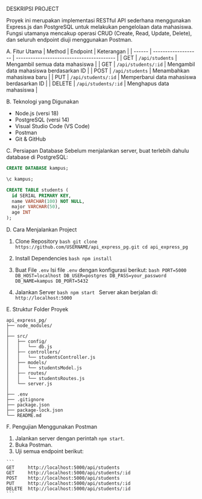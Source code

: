DESKRIPSI PROJECT

Proyek ini merupakan implementasi RESTful API sederhana menggunakan Express.js dan PostgreSQL untuk melakukan pengelolaan data mahasiswa.
Fungsi utamanya mencakup operasi CRUD (Create, Read, Update, Delete), dan seluruh endpoint diuji menggunakan Postman.

A. Fitur Utama
  | Method | Endpoint            | Keterangan                                |
  | ------ | ------------------- | ----------------------------------------- |
  | GET    | `/api/students`     | Mengambil semua data mahasiswa            |
  | GET    | `/api/students/:id` | Mengambil data mahasiswa berdasarkan ID   |
  | POST   | `/api/students`     | Menambahkan mahasiswa baru                |
  | PUT    | `/api/students/:id` | Memperbarui data mahasiswa berdasarkan ID |
  | DELETE | `/api/students/:id` | Menghapus data mahasiswa                  |

B. Teknologi yang Digunakan
  - Node.js (versi 18)
  - PostgreSQL (versi 14)
  - Visual Studio Code (VS Code)
  - Postman
  - Git & GitHub

C. Persiapan Database
  Sebelum menjalankan server, buat terlebih dahulu database di PostgreSQL:
  ```sql
  CREATE DATABASE kampus;
  
  \c kampus;
  
  CREATE TABLE students (
    id SERIAL PRIMARY KEY,
    name VARCHAR(100) NOT NULL,
    major VARCHAR(50),
    age INT
  );
  ```

D. Cara Menjalankan Project
  1. Clone Repository
    ```bash
    git clone https://github.com/USERNAME/api_express_pg.git
    cd api_express_pg
    ```
  2. Install Dependencies
    ```bash
    npm install
    ```
  3. Buat File `.env`
    Isi file `.env` dengan konfigurasi berikut:
    ```bash
    PORT=5000
    DB_HOST=localhost
    DB_USER=postgres
    DB_PASS=your_password
    DB_NAME=kampus
    DB_PORT=5432
    ```
  
  4. Jalankan Server
    ```bash
    npm start
    ```
    Server akan berjalan di:
    `http://localhost:5000`

E. Struktur Folder Proyek
```
api_express_pg/
├── node_modules/
│
├── src/
│   ├── config/
│   │   └── db.js
│   ├── controllers/
│   │   └── studentsController.js
│   ├── models/
│   │   └── studentsModel.js
│   ├── routes/
│   │   └── studentsRoutes.js
│   └── server.js
│
├── .env
├── .gitignore
├── package.json
├── package-lock.json
└── README.md
```

F. Pengujian Menggunakan Postman
  1. Jalankan server dengan perintah `npm start`.
  2. Buka Postman.
  3. Uji semua endpoint berikut:
     
    ```
    GET     http://localhost:5000/api/students
    GET     http://localhost:5000/api/students/:id
    POST    http://localhost:5000/api/students
    PUT     http://localhost:5000/api/students/:id
    DELETE  http://localhost:5000/api/students/:id
    ```



